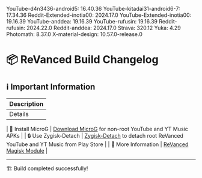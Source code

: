 YouTube-d4n3436-android5: 16.40.36
YouTube-kitadai31-android6-7: 17.34.36
Reddit-Extended-inotia00: 2024.17.0
YouTube-Extended-inotia00: 19.16.39
YouTube-anddea: 19.16.39
YouTube-rufusin: 19.16.39
Reddit-rufusin: 2024.22.0
Reddit-anddea: 2024.17.0
Strava: 320.12
Yuka: 4.29
Photomath: 8.37.0
X-material-design: 10.57.0-release.0
# 📦 ReVanced Build Changelog

## ℹ️ Important Information
| Description |
|--------------------------------------------------|
| Details |

| 🔧 Install MicroG | [Download MicroG](https://github.com/ReVanced/GmsCore/releases) for non-root YouTube and YT Music APKs |
| 🔒 Use Zygisk-Detach | [Zygisk-Detach](https://github.com/j-hc/zygisk-detach) to detach root ReVanced YouTube and YT Music from Play Store |
| 📘 More Information | [ReVanced Magisk Module](https://github.com/j-hc/revanced-magisk-module) |



---
🏗️ Build completed successfully!
